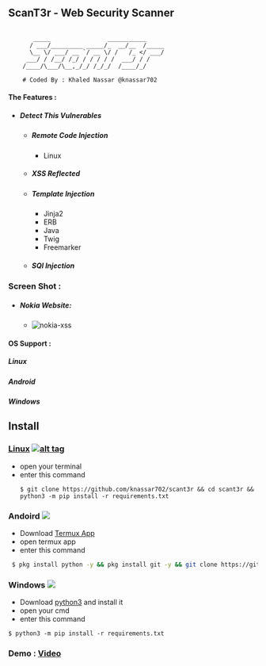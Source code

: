 ## ScanT3r - Web Security Scanner 
````

	   _____                ___________     
	  / ___/_________ _____/_  __/__  /_____
	  \__ \/ ___/ __ `/ __ \/ /   /_ </ ___/
	 ___/ / /__/ /_/ / / / / /  ___/ / /    
	/____/\___/\__,_/_/ /_/_/  /____/_/
	
	# Coded By : Khaled Nassar @knassar702

````
#### The Features :
* ##### Detect This Vulnerables
  * <h5>Remote Code Injection</h5>
    <ul><li>Linux</li></ul>
  * <h5>XSS Reflected</h5>
  * <h5>Template Injection</h5>
     <ul>
     <li> Jinja2 </li>
     <li> ERB </li>
     <li> Java </li>
     <li> Twig </li>
     <li> Freemarker </li>
     </ul>
  * <h5>SQl Injection </h5>

### Screen Shot :
   * ##### Nokia Website:
      * <img src="https://i.ibb.co/4N9mdtQ/nokai-sx.png" alt="nokia-xss" border="0"></a>

#### OS Support :
<h5> Linux</h5>
<h5> Android</h5>
<h5> Windows</h5>

## Install
### [Linux](https://wikipedia.org/wiki/Linux) [![alt tag](http://icons.iconarchive.com/icons/dakirby309/simply-styled/32/OS-Linux-icon.png)](https://fr.wikipedia.org/wiki/Linux)
* open your terminal 
* enter this command 
   ````
   $ git clone https://github.com/knassar702/scant3r && cd scant3r && python3 -m pip install -r requirements.txt
   ````
 
### Andoird <img src="https://img.icons8.com/clouds/100/000000/android-os.png">
* Download <a href='https://play.google.com/store/apps/details?id=com.termux&hl=en'>Termux App</a>
* open termux app
* enter this command
````bash
 $ pkg install python -y && pkg install git -y && git clone https://github.com/knassar702/scant3r && cd scant3r && python3 -m pip install -r requirements.txt
````

### Windows <img src="https://img.icons8.com/color/48/000000/windows-10.png">
* Download <a href='https://www.python.org/downloads/windows/'>python3</a> and install it
* open your cmd
* enter this command 
````
$ python3 -m pip install -r requirements.txt
````

### Demo : <a href='http://youtube.com'> Video </a>

